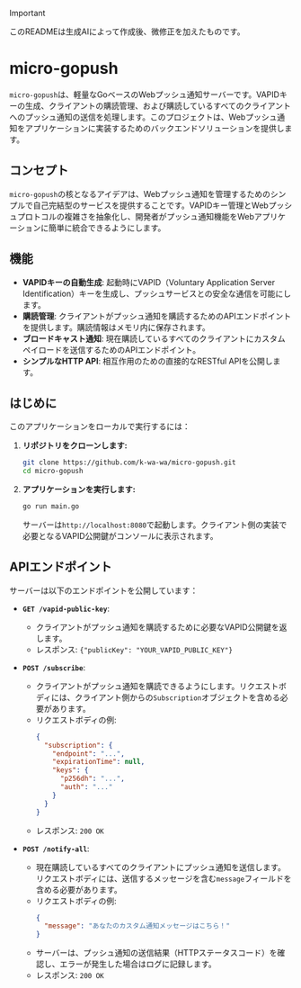 > [!IMPORTANT]
> このREADMEは生成AIによって作成後、微修正を加えたものです。

# micro-gopush

`micro-gopush`は、軽量なGoベースのWebプッシュ通知サーバーです。VAPIDキーの生成、クライアントの購読管理、および購読しているすべてのクライアントへのプッシュ通知の送信を処理します。このプロジェクトは、Webプッシュ通知をアプリケーションに実装するためのバックエンドソリューションを提供します。

## コンセプト

`micro-gopush`の核となるアイデアは、Webプッシュ通知を管理するためのシンプルで自己完結型のサービスを提供することです。VAPIDキー管理とWebプッシュプロトコルの複雑さを抽象化し、開発者がプッシュ通知機能をWebアプリケーションに簡単に統合できるようにします。

## 機能

*   **VAPIDキーの自動生成**: 起動時にVAPID（Voluntary Application Server Identification）キーを生成し、プッシュサービスとの安全な通信を可能にします。
*   **購読管理**: クライアントがプッシュ通知を購読するためのAPIエンドポイントを提供します。購読情報はメモリ内に保存されます。
*   **ブロードキャスト通知**: 現在購読しているすべてのクライアントにカスタムペイロードを送信するためのAPIエンドポイント。
*   **シンプルなHTTP API**: 相互作用のための直接的なRESTful APIを公開します。

## はじめに

このアプリケーションをローカルで実行するには：

1.  **リポジトリをクローンします:**
    ```bash
    git clone https://github.com/k-wa-wa/micro-gopush.git
    cd micro-gopush
    ```
2.  **アプリケーションを実行します:**
    ```bash
    go run main.go
    ```
    サーバーは`http://localhost:8080`で起動します。クライアント側の実装で必要となるVAPID公開鍵がコンソールに表示されます。

## APIエンドポイント

サーバーは以下のエンドポイントを公開しています：

*   **`GET /vapid-public-key`**:
    *   クライアントがプッシュ通知を購読するために必要なVAPID公開鍵を返します。
    *   レスポンス: `{"publicKey": "YOUR_VAPID_PUBLIC_KEY"}`

*   **`POST /subscribe`**:
    *   クライアントがプッシュ通知を購読できるようにします。リクエストボディには、クライアント側からの`Subscription`オブジェクトを含める必要があります。
    *   リクエストボディの例:
        ```json
        {
          "subscription": {
            "endpoint": "...",
            "expirationTime": null,
            "keys": {
              "p256dh": "...",
              "auth": "..."
            }
          }
        }
        ```
    *   レスポンス: `200 OK`

*   **`POST /notify-all`**:
    *   現在購読しているすべてのクライアントにプッシュ通知を送信します。リクエストボディには、送信するメッセージを含む`message`フィールドを含める必要があります。
    *   リクエストボディの例:
        ```json
        {
          "message": "あなたのカスタム通知メッセージはこちら！"
        }
        ```
    *   サーバーは、プッシュ通知の送信結果（HTTPステータスコード）を確認し、エラーが発生した場合はログに記録します。
    *   レスポンス: `200 OK`
